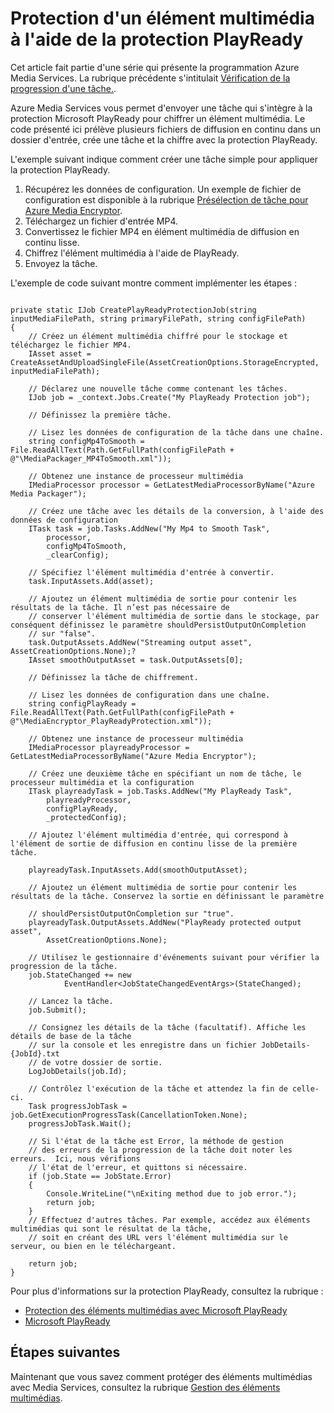 <properties linkid="develop-media-services-how-to-guides-encrypt-assets" urlDisplayName="Encrypt Assets in Media Services" pageTitle="How to Encrypt Assets in Media Services - Azure" metaKeywords="" description="Learn how to use Microsoft PlayReady Protection to encrypt an asset in Media Services. Code samples are written in C# and use the Media Services SDK for .NET. Code samples are written in C# and use the Media Services SDK for .NET." metaCanonical="" services="media-services" documentationCenter="" title="How to: Protect an Asset with PlayReady Protection" authors="migree" solutions="" manager="" editor="" />

Protection d'un élément multimédia à l'aide de la protection PlayReady
======================================================================

Cet article fait partie d'une série qui présente la programmation Azure Media Services. La rubrique précédente s'intitulait [Vérification de la progression d'une tâche.](http://go.microsoft.com/fwlink/?LinkID=301737&clcid=0x409).

Azure Media Services vous permet d'envoyer une tâche qui s'intègre à la protection Microsoft PlayReady pour chiffrer un élément multimédia. Le code présenté ici prélève plusieurs fichiers de diffusion en continu dans un dossier d'entrée, crée une tâche et la chiffre avec la protection PlayReady.

L'exemple suivant indique comment créer une tâche simple pour appliquer la protection PlayReady.

1.  Récupérez les données de configuration. Un exemple de fichier de configuration est disponible à la rubrique [Présélection de tâche pour Azure Media Encryptor](http://msdn.microsoft.com/fr-fr/library/hh973610.aspx).
2.  Téléchargez un fichier d'entrée MP4.
3.  Convertissez le fichier MP4 en élément multimédia de diffusion en continu lisse.
4.  Chiffrez l'élément multimédia à l'aide de PlayReady.
5.  Envoyez la tâche.

L'exemple de code suivant montre comment implémenter les étapes :

``` {}

private static IJob CreatePlayReadyProtectionJob(string inputMediaFilePath, string primaryFilePath, string configFilePath)
{
    // Créez un élément multimédia chiffré pour le stockage et téléchargez le fichier MP4. 
    IAsset asset = CreateAssetAndUploadSingleFile(AssetCreationOptions.StorageEncrypted, inputMediaFilePath);

    // Déclarez une nouvelle tâche comme contenant les tâches.
    IJob job = _context.Jobs.Create("My PlayReady Protection job");

    // Définissez la première tâche. 

    // Lisez les données de configuration de la tâche dans une chaîne. 
    string configMp4ToSmooth = File.ReadAllText(Path.GetFullPath(configFilePath + @"\MediaPackager_MP4ToSmooth.xml"));

    // Obtenez une instance de processeur multimédia
    IMediaProcessor processor = GetLatestMediaProcessorByName("Azure Media Packager");

    // Créez une tâche avec les détails de la conversion, à l'aide des données de configuration
    ITask task = job.Tasks.AddNew("My Mp4 to Smooth Task",
        processor,
        configMp4ToSmooth,
        _clearConfig);

    // Spécifiez l'élément multimédia d'entrée à convertir.
    task.InputAssets.Add(asset);

    // Ajoutez un élément multimédia de sortie pour contenir les résultats de la tâche. Il n’est pas nécessaire de
    // conserver l'élément multimédia de sortie dans le stockage, par conséquent définissez le paramètre shouldPersistOutputOnCompletion
    // sur "false". 
    task.OutputAssets.AddNew("Streaming output asset", AssetCreationOptions.None);?
    IAsset smoothOutputAsset = task.OutputAssets[0];

    // Définissez la tâche de chiffrement. 

    // Lisez les données de configuration dans une chaîne. 
    string configPlayReady = File.ReadAllText(Path.GetFullPath(configFilePath + @"\MediaEncryptor_PlayReadyProtection.xml"));

    // Obtenez une instance de processeur multimédia
    IMediaProcessor playreadyProcessor = GetLatestMediaProcessorByName("Azure Media Encryptor");

    // Créez une deuxième tâche en spécifiant un nom de tâche, le processeur multimédia et la configuration
    ITask playreadyTask = job.Tasks.AddNew("My PlayReady Task",
        playreadyProcessor,
        configPlayReady,
        _protectedConfig);

    // Ajoutez l'élément multimédia d'entrée, qui correspond à l'élément de sortie de diffusion en continu lisse de la première tâche. 

    playreadyTask.InputAssets.Add(smoothOutputAsset);

    // Ajoutez un élément multimédia de sortie pour contenir les résultats de la tâche. Conservez la sortie en définissant le paramètre

    // shouldPersistOutputOnCompletion sur "true".
    playreadyTask.OutputAssets.AddNew("PlayReady protected output asset",
        AssetCreationOptions.None);

    // Utilisez le gestionnaire d'événements suivant pour vérifier la progression de la tâche. 
    job.StateChanged += new
            EventHandler<JobStateChangedEventArgs>(StateChanged);

    // Lancez la tâche.
    job.Submit();

    // Consignez les détails de la tâche (facultatif). Affiche les détails de base de la tâche 
    // sur la console et les enregistre dans un fichier JobDetails-{JobId}.txt 
    // de votre dossier de sortie.
    LogJobDetails(job.Id);

    // Contrôlez l'exécution de la tâche et attendez la fin de celle-ci. 
    Task progressJobTask = job.GetExecutionProgressTask(CancellationToken.None);
    progressJobTask.Wait();

    // Si l'état de la tâche est Error, la méthode de gestion 
    // des erreurs de la progression de la tâche doit noter les erreurs.  Ici, nous vérifions 
    // l'état de l'erreur, et quittons si nécessaire.
    if (job.State == JobState.Error)
    {
        Console.WriteLine("\nExiting method due to job error.");
        return job;
    }
    // Effectuez d'autres tâches. Par exemple, accédez aux éléments multimédias qui sont le résultat de la tâche,
    // soit en créant des URL vers l'élément multimédia sur le serveur, ou bien en le téléchargeant. 

    return job;
}
```

Pour plus d'informations sur la protection PlayReady, consultez la rubrique :

-   [Protection des éléments multimédias avec Microsoft PlayReady](http://msdn.microsoft.com/fr-fr/library/dn189154.aspx)
-   [Microsoft PlayReady](http://www.microsoft.com/PlayReady/)

Étapes suivantes
----------------

Maintenant que vous savez comment protéger des éléments multimédias avec Media Services, consultez la rubrique [Gestion des éléments multimédias](http://go.microsoft.com/fwlink/?LinkID=301943&clcid=0x409).

